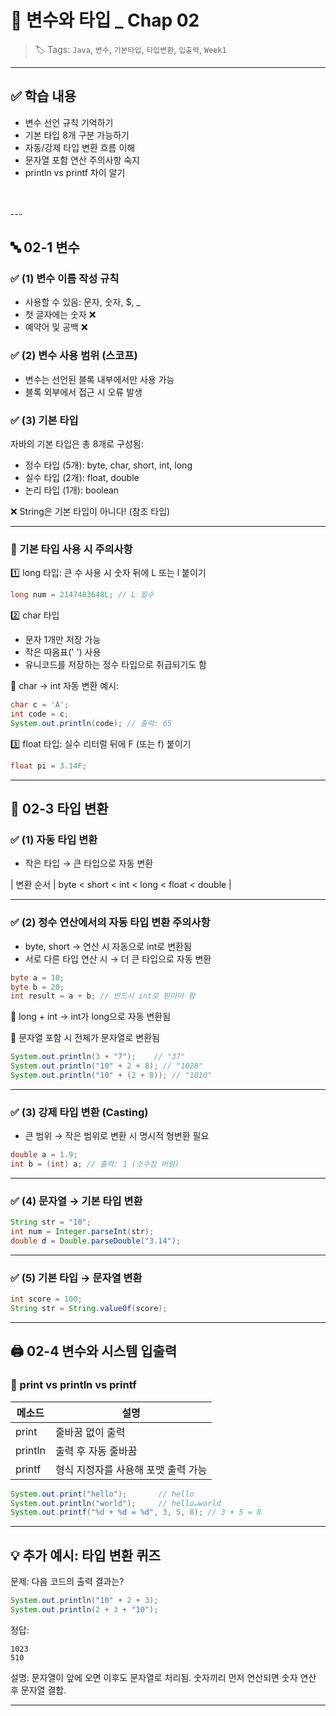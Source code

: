 # 📘 변수와 타입 _ Chap 02

> 🏷️ Tags: `Java`, `변수`, `기본타입`, `타입변환`, `입출력`, `Week1`

---
## ✅ 학습 내용

- 변수 선언 규칙 기억하기
- 기본 타입 8개 구분 가능하기
- 자동/강제 타입 변환 흐름 이해
- 문자열 포함 연산 주의사항 숙지
- println vs printf 차이 알기

<br><br>---


## 🔤 02-1 변수

### ✅ (1) 변수 이름 작성 규칙
- 사용할 수 있음: 문자, 숫자, $, _
- 첫 글자에는 숫자 ❌
- 예약어 및 공백 ❌

### ✅ (2) 변수 사용 범위 (스코프)
- 변수는 선언된 블록 내부에서만 사용 가능
- 블록 외부에서 접근 시 오류 발생

### ✅ (3) 기본 타입
자바의 기본 타입은 총 8개로 구성됨:
- 정수 타입 (5개): byte, char, short, int, long
- 실수 타입 (2개): float, double
- 논리 타입 (1개): boolean

❌ String은 기본 타입이 아니다! (참조 타입)

---

### 🚨 기본 타입 사용 시 주의사항

1️⃣ long 타입: 큰 수 사용 시 숫자 뒤에 L 또는 l 붙이기
```java
long num = 2147483648L; // L 필수
```

2️⃣ char 타입
- 문자 1개만 저장 가능
- 작은 따옴표(' ') 사용
- 유니코드를 저장하는 정수 타입으로 취급되기도 함

📌 char → int 자동 변환 예시:
```java
char c = 'A';
int code = c;
System.out.println(code); // 출력: 65
```

3️⃣ float 타입: 실수 리터럴 뒤에 F (또는 f) 붙이기
```java
float pi = 3.14F;
```

---

## 🔁 02-3 타입 변환

### ✅ (1) 자동 타입 변환
- 작은 타입 → 큰 타입으로 자동 변환

| 변환 순서 | byte < short < int < long < float < double |

---

### ✅ (2) 정수 연산에서의 자동 타입 변환 주의사항

- byte, short → 연산 시 자동으로 int로 변환됨
- 서로 다른 타입 연산 시 → 더 큰 타입으로 자동 변환

```java
byte a = 10;
byte b = 20;
int result = a + b; // 반드시 int로 받아야 함
```

📌 long + int → int가 long으로 자동 변환됨

📌 문자열 포함 시 전체가 문자열로 변환됨
```java
System.out.println(3 + "7");    // "37"
System.out.println("10" + 2 + 8); // "1028"
System.out.println("10" + (2 + 8)); // "1010"
```

---

### ✅ (3) 강제 타입 변환 (Casting)
- 큰 범위 → 작은 범위로 변환 시 명시적 형변환 필요

```java
double a = 1.9;
int b = (int) a; // 출력: 1 (소수점 버림)
```

---

### ✅ (4) 문자열 → 기본 타입 변환
```java
String str = "10";
int num = Integer.parseInt(str);
double d = Double.parseDouble("3.14");
```

---

### ✅ (5) 기본 타입 → 문자열 변환
```java
int score = 100;
String str = String.valueOf(score);
```

---

## 🖨️ 02-4 변수와 시스템 입출력

### 📌 print vs println vs printf

| 메소드  | 설명                               |
|----------|------------------------------------|
| print   | 줄바꿈 없이 출력                     |
| println | 출력 후 자동 줄바꿈                 |
| printf  | 형식 지정자를 사용해 포맷 출력 가능 |

```java
System.out.print("hello");       // hello
System.out.println("world");     // hello↵world
System.out.printf("%d + %d = %d", 3, 5, 8); // 3 + 5 = 8
```

---

## 💡 추가 예시: 타입 변환 퀴즈

문제: 다음 코드의 출력 결과는?
```java
System.out.println("10" + 2 + 3);
System.out.println(2 + 3 + "10");
```

정답:
```
1023
510
```
설명: 문자열이 앞에 오면 이후도 문자열로 처리됨. 숫자끼리 먼저 연산되면 숫자 연산 후 문자열 결합.

---

